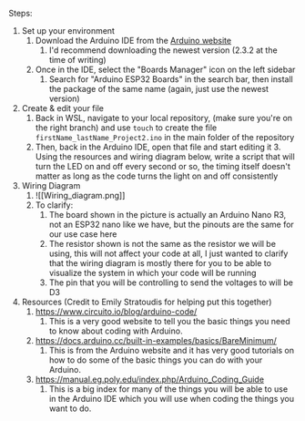 Steps:
1. Set up your environment
	1. Download the Arduino IDE from the [Arduino website](https://www.arduino.cc/en/software)
		1. I'd recommend downloading the newest version (2.3.2 at the time of writing)
	2. Once in the IDE, select the "Boards Manager" icon on the left sidebar
		1. Search for "Arduino ESP32 Boards" in the search bar, then install the package of the same name (again, just use the newest version)
2. Create & edit your file
	1. Back in WSL, navigate to your local repository, (make sure you're on the right branch) and use `touch` to create the file `firstName_lastName_Project2.ino` in the main folder of the repository
	2. Then, back in the Arduino IDE, open that file and start editing it
		3. Using the resources and wiring diagram below, write a script that will turn the LED on and off every second or so, the timing itself doesn't matter as long as the code turns the light on and off consistently
3. Wiring Diagram
	1. ![[Wiring_diagram.png]]
	2. To clarify:
		1. The board shown in the picture is actually an Arduino Nano R3, not an ESP32 nano like we have, but the pinouts are the same for our use case here
		2. The resistor shown is not the same as the resistor we will be using, this will not affect your code at all, I just wanted to clarify that the wiring diagram is mostly there for you to be able to visualize the system in which your code will be running
		3. The pin that you will be controlling to send the voltages to will be D3
4. Resources (Credit to Emily Stratoudis for helping put this together)
   1. https://www.circuito.io/blog/arduino-code/
	   1. This is a very good website to tell you the basic things you need to know about coding with Arduino.
   2. https://docs.arduino.cc/built-in-examples/basics/BareMinimum/
	   1. This is from the Arduino website and it has very good tutorials on how to do some of the basic things you can do with your Arduino. 
   3. https://manual.eg.poly.edu/index.php/Arduino_Coding_Guide
	   1. This is a big index for many of the things you will be able to use in the Arduino IDE which you will use when coding the things you want to do. 
  